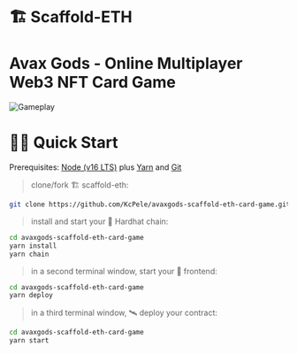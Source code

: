 # 🏗 Scaffold-ETH

# Avax Gods - Online Multiplayer Web3 NFT Card Game

![Gameplay](https://i.ibb.co/4P2C08x/image.png)

# 🏄‍♂️ Quick Start

Prerequisites: [Node (v16 LTS)](https://nodejs.org/en/download/) plus [Yarn](https://classic.yarnpkg.com/en/docs/install/) and [Git](https://git-scm.com/downloads)

> clone/fork 🏗 scaffold-eth:

```bash
git clone https://github.com/KcPele/avaxgods-scaffold-eth-card-game.git
```

> install and start your 👷‍ Hardhat chain:

```bash
cd avaxgods-scaffold-eth-card-game
yarn install
yarn chain
```

> in a second terminal window, start your 📱 frontend:

```bash
cd avaxgods-scaffold-eth-card-game
yarn deploy
```

> in a third terminal window, 🛰 deploy your contract:

```bash
cd avaxgods-scaffold-eth-card-game
yarn start
```
